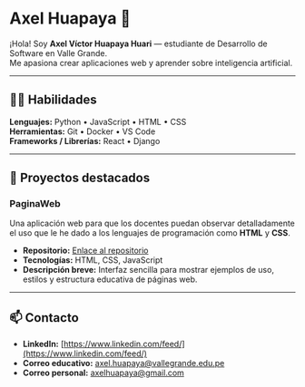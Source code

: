 # Axel Huapaya 👋

¡Hola! Soy **Axel Víctor Huapaya Huari** — estudiante de Desarrollo de Software en Valle Grande.  
Me apasiona crear aplicaciones web y aprender sobre inteligencia artificial.

---

## 👨‍💻 Habilidades

**Lenguajes:** Python • JavaScript • HTML • CSS  
**Herramientas:** Git • Docker • VS Code  
**Frameworks / Librerías:** React • Django

---

## 📂 Proyectos destacados

### PaginaWeb
Una aplicación web para que los docentes puedan observar detalladamente el uso que le he dado a los lenguajes de programación como **HTML** y **CSS**.

- **Repositorio:** [Enlace al repositorio](REEMPLAZA_POR_EL_ENLACE_DEL_REPOSITORIO)
- **Tecnologías:** HTML, CSS, JavaScript
- **Descripción breve:** Interfaz sencilla para mostrar ejemplos de uso, estilos y estructura educativa de páginas web.

---

## 📫 Contacto

- **LinkedIn:** [https://www.linkedin.com/feed/](https://www.linkedin.com/feed/)  
- **Correo educativo:** [axel.huapaya@vallegrande.edu.pe](mailto:axel.huapaya@vallegrande.edu.pe)  
- **Correo personal:** [axelhuapaya@gmail.com](mailto:axelhuapaya@gmail.com)
